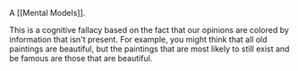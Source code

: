 A [[Mental Models]].

This is a cognitive fallacy based on the fact that our opinions are colored by information that isn't present. For example, you might think that all old paintings are beautiful, but the paintings that are most likely to still exist and be famous are those that are beautiful. 